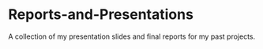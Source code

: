 # Reports-and-Presentations
A collection of my presentation slides and final reports for my past projects.
